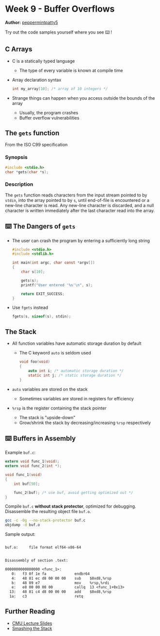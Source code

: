 # Week 9 - Buffer Overflows

**Author:** [peppermintpatty5](https://github.com/peppermintpatty5)

Try out the code samples yourself where you see :keyboard: !

## C Arrays

* C is a statically typed language
    * The type of every variable is known at compile time
* Array declaration syntax

    ```c
    int my_array[10]; /* array of 10 integers */
    ```

* Strange things can happen when you access outside the bounds of the array
    * Usually, the program crashes
    * Buffer overflow vulnerabilities

## The `gets` function

From the ISO C99 specification

### Synopsis

```c
#include <stdio.h>
char *gets(char *s);
```

### Description

The `gets` function reads characters from the input stream pointed to by `stdin`, into the array pointed to by `s`, until end-of-file is encountered or a new-line character is read. Any new-line character is discarded, and a null character is written immediately after the last character read into the array.

## :keyboard: The Dangers of `gets`

* The user can crash the program by entering a sufficiently long string

    ```c
    #include <stdio.h>
    #include <stdlib.h>

    int main(int argc, char const *argv[])
    {
        char s[10];

        gets(s);
        printf("User entered '%s'\n", s);

        return EXIT_SUCCESS;
    }
    ```

* Use `fgets` instead

    ```c
    fgets(s, sizeof(s), stdin);
    ```

## The Stack

* All function variables have automatic storage duration by default
    * The C keyword `auto` is seldom used

        ```c
        void foo(void)
        {
            auto int i; /* automatic storage duration */
            static int j; /* static storage duration */
        }
        ```

* `auto` variables are stored on the stack
    * Sometimes variables are stored in registers for efficiency
* `%rsp` is the register containing the stack pointer
    * The stack is "upside-down"
    * Grow/shrink the stack by decreasing/increasing `%rsp` respectively

## :keyboard: Buffers in Assembly

Example `buf.c`:

```c
extern void func_1(void);
extern void func_2(int *);

void func_1(void)
{
    int buf[50];

    func_2(buf); /* use buf, avoid getting optimized out */
}
```

Compile `buf.c` **without stack protector**, optimized for debugging. Disassemble the resulting object file `buf.o`.

```sh
gcc -c -Og --no-stack-protector buf.c
objdump -d buf.o
```

Sample output:

```txt

buf.o:     file format elf64-x86-64


Disassembly of section .text:

0000000000000000 <func_1>:
   0:   f3 0f 1e fa             endbr64
   4:   48 81 ec d8 00 00 00    sub    $0xd8,%rsp
   b:   48 89 e7                mov    %rsp,%rdi
   e:   e8 00 00 00 00          callq  13 <func_1+0x13>
  13:   48 81 c4 d8 00 00 00    add    $0xd8,%rsp
  1a:   c3                      retq
```

## Further Reading

* [CMU Lecture Slides](www.cs.cmu.edu/afs/cs/academic/class/15213-f15/www/lectures/09-machine-advanced.pdf)
* [Smashing the Stack](https://insecure.org/stf/smashstack.html)

